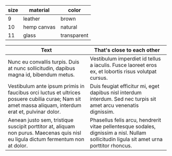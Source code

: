 size | material     | color
---- | ------------ | ------------
9    | leather      | brown
10   | hemp canvas  | natural
11   | glass        | transparent

| Text | That's close to each other
|----- | ------------------------- |
| Nunc eu convallis turpis. Duis at nunc sollicitudin, dapibus magna id, bibendum metus. | Vestibulum imperdiet id tellus a iaculis. Fusce laoreet eros ex, et lobortis risus volutpat cursus. |
| Vestibulum ante ipsum primis in faucibus orci luctus et ultrices posuere cubilia curae; Nam sit amet massa aliquam, interdum erat et, pulvinar dolor. | Duis feugiat efficitur mi, eget dapibus nisl interdum interdum. Sed nec turpis sit amet arcu venenatis dignissim. |
| Aenean justo sem, tristique suscipit porttitor at, aliquam non purus. Maecenas quis nisl eu ligula dictum fermentum non at dolor. | Phasellus felis arcu, hendrerit vitae pellentesque sodales, dignissim a nisl. Nullam sollicitudin ligula sit amet urna porttitor rhoncus. |
